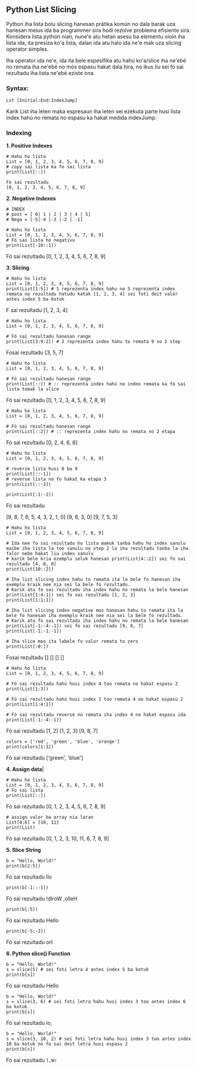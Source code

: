 ## Python List Slicing

Python iha lista bolu slicing hanesan prátika komún no dala barak uza hanesan meius ida ba programmer sira hodi rezolve problema efisiente sira. Konsidera lista python nian, nune'e atu hetan asesu ba elementu oioin iha lista ida, ita presiza ko'a lista, dalan ida atu halo ida ne'e mak uza slicing operator simples.

Iha operator ida ne'e, ida ita bele espesífika atu hahú ko'a/slice iha ne'ebé no remata iha ne'ebé no mós espasu hakat dala hira, no ikus liu sei fó sai rezultadu iha lista ne'ebé eziste ona.

### Syntax:

```
Lst [Initial:End:IndexJump]
```

Karik List iha leten maka espresaun iha leten sei ezekuta parte husi lista index hahú no remata no espasu ka hakat medida indexJump.

### Indexing

**1. Positive Indexes**

```
# Hahu ho lista
List = [0, 1, 2, 3, 4, 5, 6, 7, 8, 9]
# copy sai lista ka fo sai lista
print(List[::])

Fó sai rezultadu
[0, 1, 2, 3, 4, 5, 6, 7, 8, 9]
```

**2. Negative Indexes**

```
# INDEX
# post = [ 0| 1 | 2 | 3 | 4 | 5]
# Nega = [-5|-4 |-3 |-2 | -1]

# Hahu ho lista 
List = [0, 1, 2, 3, 4, 5, 6, 7, 8, 9]
# Fó sai lista ho negativu
print(List[-10::1])
```
Fó sai rezultadu
[0, 1, 2, 3, 4, 5, 6, 7, 8, 9]


**3. Slicing**

```
# Hahu ho lista 
List = [0, 1, 2, 3, 4, 5, 6, 7, 8, 9]
print(List[1:5]) # 1 reprezenta index hahu no 5 reprezenta index remata no rezultadu hatudu katak [1, 2, 3, 4] sei foti deit valór antes index 5 ba kotuk
```
F sai rezultadu 
[1, 2, 3, 4]


```
# Hahu ho lista 
List = [0, 1, 2, 3, 4, 5, 6, 7, 8, 9]

# Fó sai rezultadu hanesan range 
print(List[3:9:2]) # 3 reprezenta index hahu to remata 9 no 2 step
```
Fosai rezultadu 
[3, 5, 7]


```
# Hahu ho lista 
List = [0, 1, 2, 3, 4, 5, 6, 7, 8, 9]

# Fó sai rezultadu hanesan range
print(List[::]) # :: reprezenta index hahú no index remata ka fó sai lista tomak la slice

```
Fó sai rezultadu
[0, 1, 2, 3, 4, 5, 6, 7, 8, 9]

```
# Hahu ho lista 
List = [0, 1, 2, 3, 4, 5, 6, 7, 8, 9]

# Fó sai rezultadu hanesan range
print(List[::2]) # :: reprezenta index hahu no remata no 2 etapa
```

Fó sai rezultadu
[0, 2, 4, 6, 8]

```
# Hahu ho lista 
List = [0, 1, 2, 3, 4, 5, 6, 7, 8, 9]

# reverze lista husi 0 ba 9
print(List[::-1])
# reverse lista no fo hakat ka etapa 3
print(List[::-3])
 
print(List[:1:-2])
```
Fó sai rezultadu

[9, 8, 7, 6, 5, 4, 3, 2, 1, 0]
[9, 6, 3, 0]
[9, 7, 5, 3]

```
# Hahu ho lista 
List = [0, 1, 2, 3, 4, 5, 6, 7, 8, 9]

# Ida nee fo sai rezultadu ho lista mamuk tanba hahu ho index sanulu maibe iha lista la too sanulu no step 2 la iha rezultadu tanba la iha falor nebe hakat liu index sanulu 
# karik bele kria ezemplu seluk hanesan print(List[4::2]) sei fo sai rezultadu [4, 6, 8]
print(List[10::2])
 
# Iha list slicing index hahu to remata ita la bele fo hanesan iha exemplu kraik nee nia sei la bele fo rezultadu.
# Karik atu fo sai rezultadu iha index hahu no remata la bele hanesan print(List[1:4:1]) sei fo sai rezultadu [1, 2, 3]
print(List[1:1:1])
 
# Iha list slicing index negative mos hanesan hahu to remata ita la bele fo hanesan iha exemplu kraik nee nia sei la bele fo rezultadu.
# Karik atu fo sai rezultadu iha index hahu no remata la bele hanesan print(List[-1:-4:-1]) sei fo sai rezultadu [9, 8, 7]
print(List[-1:-1:-1])
 
# Iha slice mos ita labele fo valor remata to zero
print(List[:0:])
```

Fosai rezultadu
[]
[]
[]
[]

```
# Hahu ho lista 
List = [0, 1, 2, 3, 4, 5, 6, 7, 8, 9]

# Fó sai rezultadu hahú husi index 4 too remata no hakat espasu 2
print(List[1:3])

# Fó sai rezultadu hahú husi index 1 too remata 4 no hakat espasu 2
print(List[1:4:1])

# Fó sai rezultadu reverse no remata iha index 4 no hakat espasu ida
print(List[-1:-4:-1]) 
```
Fó sai rezultadu
[1, 2]
[1, 2, 3]
[9, 8, 7]

```
colors = ['red', 'green', 'blue', 'orange']
print(colors[1:3])
```

Fó sai rezultadu
['green', 'blue']

**4. Assign data**|

```
# Hahu ho lista 
List = [0, 1, 2, 3, 4, 5, 6, 7, 8, 9]
# Fo sai lista 
print(List[::])
```

Fó sai rezultadu
[0, 1, 2, 3, 4, 5, 6, 7, 8, 9]

```
# assign valor ba array nia laran
List[4:6] = [10, 11]
print(List)
```
Fó sai rezultadu
[0, 1, 2, 3, 10, 11, 6, 7, 8, 9]

**5. Slice String**

```
b = "Hello, World!"
print(b[2:5])
```
Fó sai rezultadu
llo

```
print(b[-1::-1])
```

Fó sai rezultadu
!dlroW ,olleH

```
print(b[:5])
```

Fó sai rezultadu
Hello

```
print(b[-5:-2])
```

Fó sai rezultadu
orl

**6. Python slice() Function**

```
b = "Hello, World!"
s = slice(5) # sei foti letra 4 antes index 5 ba kotuk
print(b[s])
```

Fó sai rezultadu
Hello

```
b = "Hello, World!"
s = slice(3, 6) # sei foti letra hahu husi index 3 too antes index 6 ba kotuk
print(b[s])
```
Fó sai rezultadu
lo,

```
b = "Hello, World!"
s = slice(3, 10, 2) # sei foti letra hahu husi index 3 too antes index 10 ba kotuk no fo sai deit letra husi espasu 2
print(b[s])
```

Fó sai rezultadu
`l,Wr`

